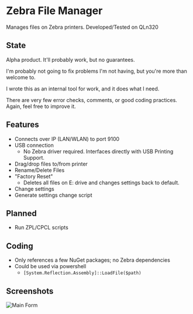 # Zebra File Manager
Manages files on Zebra printers. Developed/Tested on QLn320

## State ##
Alpha product. It'll probably work, but no guarantees.

I'm probably not going to fix problems I'm not having, but you're more than welcome to.

I wrote this as an internal tool for work, and it does what I need.

There are very few error checks, comments, or good coding practices. Again, feel free to improve it.

## Features ##
- Connects over IP (LAN/WLAN) to port 9100
- USB connection
  - No Zebra driver required. Interfaces directly with USB Printing Support.
- Drag/drop files to/from printer
- Rename/Delete Files
- "Factory Reset"
  - Deletes all files on E: drive and changes settings back to default.
- Change settings
- Generate settings change script
  
## Planned ##
- Run ZPL/CPCL scripts
  
## Coding ##
- Only references a few NuGet packages; no Zebra dependencies
- Could be used via powershell
  - `[System.Reflection.Assembly]::LoadFile($path)`

## Screenshots ##
![Main Form](/../screenshots/MainForm.png?raw=true "Main Form")
